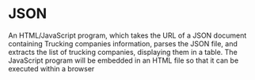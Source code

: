 # JSON
An HTML/JavaScript program, which takes the URL of a JSON document containing Trucking companies information, parses the JSON file, and extracts the list of trucking companies, displaying them in a table.
The JavaScript program will be embedded in an HTML file so that it can be executed within a browser
